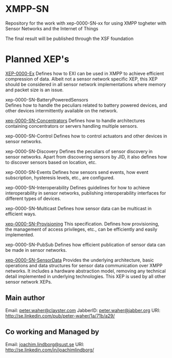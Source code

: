 XMPP-SN
=======

Repository for the work with xep-0000-SN-xx for using XMPP togheter with 
Sensor Networks and the Internet of Things

The final result will be published through the XSF foundation 

# Planned XEP's 

[XEP-0000-Ex](http://htmlpreview.github.com/?https://github.com/joachimlindborg/XMPP-EXI/blob/master/xep-0000-Exi.html)
		Defines how to EXI can be used in XMPP to achieve efficient 
		compression of data. Albeit not a sensor network specific XEP, 
		this XEP should be considered in all sensor network 
		implementations where memory and packet size is an issue.

xep-0000-SN-BatteryPoweredSensors	
                Defines how to handle the peculiars related to battery powered
		devices, and other devices intermittently available on the network.

[xep-0000-SN-Concentrators](http://htmlpreview.github.com/?https://github.com/joachimlindborg/XMPP-SN/master/xep-0000-SN-Concentrators.html)
		Defines how to handle architectures containing concentrators 
		or servers handling multiple sensors.

xep-0000-SN-Control
		Defines how to control actuators and other devices in
		sensor networks.

xep-0000-SN-Discovery
		Defines the peculiars of sensor discovery in sensor networks. 
		Apart from discovering sensors by JID, it also defines how to 
		discover sensors based on location, etc.

xep-0000-SN-Events
		Defines how sensors send events, how event subscription, 
		hysteresis levels, etc., are configured.

xep-0000-SN-Interoperability
		Defines guidelines for how to achieve interoperability in 
		sensor networks, publishing interoperability interfaces for 
		different types of devices.

xep-0000-SN-Multicast
		Defines how sensor data can be multicast in efficient ways.

[xep-0000-SN-Provisioning](httphttp://htmlpreview.github.com/?https://github.com/joachimlindborg/XMPP-SN/blob/master/xep-0000-SN-Provisioning.html)
		This specification. Defines how provisioning, the management of
		access privileges, etc., can be efficiently and easily 
		implemented.

xep-0000-SN-PubSub
		Defines how efficient publication of sensor data can be made 
		in sensor networks.

[xep-0000-SN-SensorData](http://htmlpreview.github.com/?https://github.com/joachimlindborg/XMPP-SN/blob/master/xep-0000-SN-SensorData.html)
		Provides the underlying architecture, basic operations and 
		data structures for sensor data communication over XMPP networks. 
		It includes a hardware abstraction model, removing any technical 
		detail implemented in underlying technologies. 
		This XEP is used by all other sensor network XEPs.

## Main author
Email: peter.waher@clayster.com
JabberID: peter.waher@jabber.org
URI: http://se.linkedin.com/pub/peter-waher/1a/71b/a29/

## Co working and Managed by 
Email: joachim.lindborg@sust.se
URI: http://se.linkedin.com/in/joachimlindborg/
